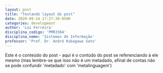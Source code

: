 ```yaml
---
layout: post
title: "Testando layout do post"
date: 2020-09-24 17:27:39-0500 
categories: development
author: 'Lui Ferreira'
disciplina_codigo: 'PMR3304'
disciplina_nome: 'Sistemas de Informação'
professor: 'Prof. Dr. André Kubagawa Sato'
---
```

Este é o conteúdo do post - aqui é o contúdo do post se referenciando à ele mesmo (mas lembre-se que isso não é um metadado, afinal de contas não se pode confundir 'metadado' com 'metalinguagem')

